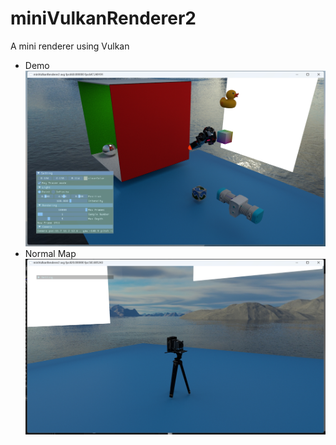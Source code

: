 # miniVulkanRenderer2
 A mini renderer using Vulkan
* Demo
![demo](assets/screenshot/sceneDemo.png)
* Normal Map 
![Noraml Map](assets/screenshot/normalMap.png)